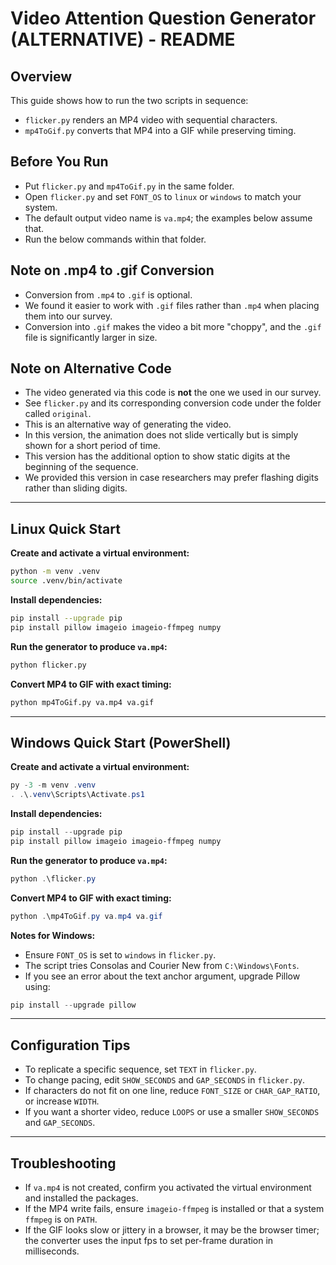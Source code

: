 # Video Attention Question Generator (ALTERNATIVE) - README

## Overview

This guide shows how to run the two scripts in sequence:

- `flicker.py` renders an MP4 video with sequential characters.
- `mp4ToGif.py` converts that MP4 into a GIF while preserving timing.

## Before You Run

- Put `flicker.py` and `mp4ToGif.py` in the same folder.
- Open `flicker.py` and set `FONT_OS` to `linux` or `windows` to match your system.
- The default output video name is `va.mp4`; the examples below assume that.
- Run the below commands within that folder.

## Note on .mp4 to .gif Conversion

- Conversion from `.mp4` to `.gif` is optional.
- We found it easier to work with `.gif` files rather than `.mp4` when placing them into our survey.
- Conversion into `.gif` makes the video a bit more "choppy", and the `.gif` file is significantly larger in size.

## Note on Alternative Code

- The video generated via this code is **not** the one we used in our survey.
- See `flicker.py` and its corresponding conversion code under the folder called `original`.
- This is an alternative way of generating the video.
- In this version, the animation does not slide vertically but is simply shown for a short period of time.
- This version has the additional option to show static digits at the beginning of the sequence.
- We provided this version in case researchers may prefer flashing digits rather than sliding digits.

---

## Linux Quick Start

**Create and activate a virtual environment:**

```bash
python -m venv .venv
source .venv/bin/activate
```

**Install dependencies:**

```bash
pip install --upgrade pip
pip install pillow imageio imageio-ffmpeg numpy
```

**Run the generator to produce `va.mp4`:**

```bash
python flicker.py
```

**Convert MP4 to GIF with exact timing:**

```bash
python mp4ToGif.py va.mp4 va.gif
```

---

## Windows Quick Start (PowerShell)

**Create and activate a virtual environment:**

```powershell
py -3 -m venv .venv
. .\.venv\Scripts\Activate.ps1
```

**Install dependencies:**

```powershell
pip install --upgrade pip
pip install pillow imageio imageio-ffmpeg numpy
```

**Run the generator to produce `va.mp4`:**

```powershell
python .\flicker.py
```

**Convert MP4 to GIF with exact timing:**

```powershell
python .\mp4ToGif.py va.mp4 va.gif
```

**Notes for Windows:**

- Ensure `FONT_OS` is set to `windows` in `flicker.py`.
- The script tries Consolas and Courier New from `C:\Windows\Fonts`.
- If you see an error about the text anchor argument, upgrade Pillow using:

```powershell
pip install --upgrade pillow
```

---

## Configuration Tips

- To replicate a specific sequence, set `TEXT` in `flicker.py`.
- To change pacing, edit `SHOW_SECONDS` and `GAP_SECONDS` in `flicker.py`.
- If characters do not fit on one line, reduce `FONT_SIZE` or `CHAR_GAP_RATIO`, or increase `WIDTH`.
- If you want a shorter video, reduce `LOOPS` or use a smaller `SHOW_SECONDS` and `GAP_SECONDS`.

---

## Troubleshooting

- If `va.mp4` is not created, confirm you activated the virtual environment and installed the packages.
- If the MP4 write fails, ensure `imageio-ffmpeg` is installed or that a system `ffmpeg` is on `PATH`.
- If the GIF looks slow or jittery in a browser, it may be the browser timer; the converter uses the input fps to set per-frame duration in milliseconds.
